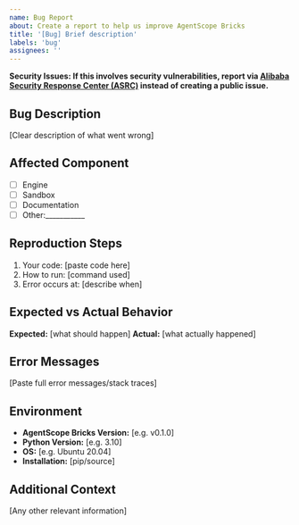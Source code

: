 ```yaml
---
name: Bug Report
about: Create a report to help us improve AgentScope Bricks
title: '[Bug] Brief description'
labels: 'bug'
assignees: ''
---
```


**Security Issues: If this involves security vulnerabilities, report via [Alibaba Security Response Center (ASRC)](https://security.alibaba.com/) instead of creating a public issue.**

## Bug Description
[Clear description of what went wrong]

## Affected Component
- [ ] Engine
- [ ] Sandbox
- [ ] Documentation
- [ ] Other:___________

## Reproduction Steps
1. Your code: [paste code here]
2. How to run: [command used]
3. Error occurs at: [describe when]

## Expected vs Actual Behavior
**Expected:** [what should happen]
**Actual:** [what actually happened]

## Error Messages
[Paste full error messages/stack traces]

## Environment
- **AgentScope Bricks Version:** [e.g. v0.1.0]
- **Python Version:** [e.g. 3.10]
- **OS:** [e.g. Ubuntu 20.04]
- **Installation:** [pip/source]

## Additional Context
[Any other relevant information]